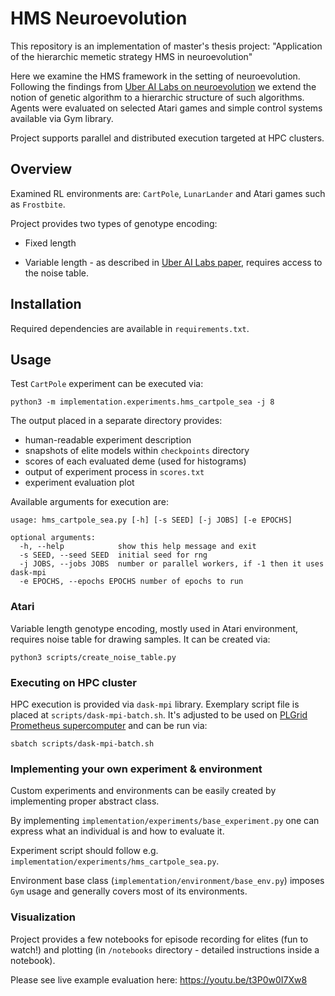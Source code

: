 # HMS Neuroevolution

This repository is an implementation of master's thesis project: "Application of the hierarchic memetic strategy HMS in neuroevolution"

Here we examine the HMS framework in the setting of neuroevolution. 
Following the findings from [Uber AI Labs on neuroevolution](https://arxiv.org/abs/1712.06567) 
we extend the notion of genetic algorithm to a hierarchic structure of such algorithms.
Agents were evaluated on selected Atari games and simple control systems available via Gym library.

Project supports parallel and distributed execution targeted at HPC clusters.


## Overview

Examined RL environments are: `CartPole`, `LunarLander` and Atari games such as `Frostbite`.

Project provides two types of genotype encoding:

- Fixed length

- Variable length - as described in [Uber AI Labs paper](https://arxiv.org/abs/1712.06567), requires access to the noise table.


## Installation

Required dependencies are available in `requirements.txt`.


## Usage

Test `CartPole` experiment can be executed via:

```shell
python3 -m implementation.experiments.hms_cartpole_sea -j 8
```

The output placed in a separate directory provides:

- human-readable experiment description
- snapshots of elite models within `checkpoints` directory
- scores of each evaluated deme (used for histograms)
- output of experiment process in `scores.txt`
- experiment evaluation plot

Available arguments for execution are:

```
usage: hms_cartpole_sea.py [-h] [-s SEED] [-j JOBS] [-e EPOCHS]

optional arguments:
  -h, --help            show this help message and exit
  -s SEED, --seed SEED  initial seed for rng
  -j JOBS, --jobs JOBS  number or parallel workers, if -1 then it uses dask-mpi
  -e EPOCHS, --epochs EPOCHS number of epochs to run
```


### Atari

Variable length genotype encoding, mostly used in Atari environment, requires noise table for drawing samples. 
It can be created via:

```shell
python3 scripts/create_noise_table.py
```


### Executing on HPC cluster

HPC execution is provided via `dask-mpi` library. Exemplary script file is placed at `scripts/dask-mpi-batch.sh`.
It's adjusted to be used on [PLGrid Prometheus supercomputer](https://kdm.cyfronet.pl/portal/Prometheus:en) and can be run via:

```shell
sbatch scripts/dask-mpi-batch.sh
```


### Implementing your own experiment & environment

Custom experiments and environments can be easily created by implementing proper abstract class. 

By implementing `implementation/experiments/base_experiment.py` one can express what an individual is and how to evaluate it.

Experiment script should follow e.g. `implementation/experiments/hms_cartpole_sea.py`.

Environment base class (`implementation/environment/base_env.py`) imposes `Gym` usage and generally covers most of its environments.


### Visualization

Project provides a few notebooks for episode recording for elites (fun to watch!) and 
plotting (in `/notebooks` directory - detailed instructions inside a notebook). 

Please see live example evaluation here: https://youtu.be/t3P0w0I7Xw8

